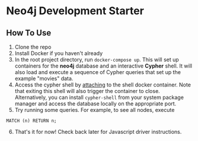 # Neo4j Development Starter
## How To Use
1. Clone the repo
2. Install Docker if you haven't already
3. In the root project directory, run `docker-compose up`. This will set up containers for the **neo4j** database and an interactive **Cypher** shell. 
It will also load and execute a sequence of Cypher queries that set up the example "movies" data.
4. Access the cypher shell by [attaching](https://docs.docker.com/engine/reference/commandline/attach/) to the shell docker container. Note that exiting this shell will
also trigger the container to close. Alternatively, you can install `cypher-shell` from your system package manager and access the database locally on the appropriate port.
5. Try running some queries. For example, to see all nodes, execute
```
MATCH (n) RETURN n;
```
6. That's it for now! Check back later for Javascript driver instructions.
